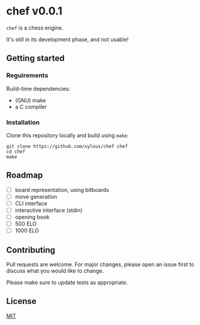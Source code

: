 # chef v0.0.1

`chef` is a chess engine.

It's still in its development phase, and not usable!

## Getting started

### Reguirements

Build-time dependencies:
- (GNU) make
- a C compiler

### Installation

Clone this repository locally and build using `make`:

```
git clone https://github.com/xylous/chef chef
cd chef
make
```

## Roadmap

- [ ] board representation, using bitboards
- [ ] move generation
- [ ] CLI interface
- [ ] interactive interface (stdin)
- [ ] opening book
- [ ] 500  ELO
- [ ] 1000 ELO

## Contributing

Pull requests are welcome. For major changes, please open an issue first to
discuss what you would like to change.

Please make sure to update tests as appropriate.

## License

[MIT](LICENSE)
